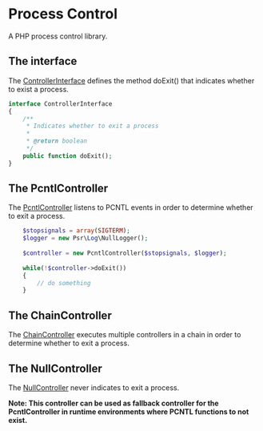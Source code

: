 Process Control
===============

A PHP process control library.

## The interface

The [ControllerInterface](./src/ControllerInterface.php) defines the method doExit() that indicates whether to exist a process.

```php
interface ControllerInterface
{
    /**
     * Indicates whether to exit a process
     *
     * @return boolean
     */
    public function doExit();
}
```

## The PcntlController

The [PcntlController](./src/PcntlController.php) listens to PCNTL events in order to determine whether to exit a process.

```php
    $stopsignals = array(SIGTERM);
    $logger = new Psr\Log\NullLogger();
    
    $controller = new PcntlController($stopsignals, $logger);
    
    while(!$controller->doExit())
    {
        // do something
    }
```

## The ChainController

The [ChainController](./src/ChainController.php) executes multiple controllers in a chain in order to determine whether to exit a process.

## The NullController

The [NullController](./src/NullController.php) never indicates to exit a process.

__Note: This controller can be used as fallback controller for the PcntlController in runtime environments where PCNTL functions to not exist.__